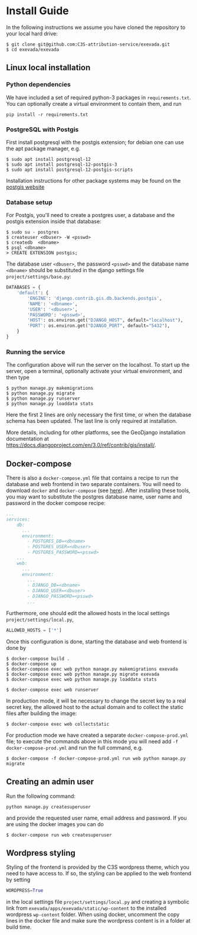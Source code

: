 # Install Guide
In the following instructions we assume you have cloned the repository to your local hard drive:
```shell
$ git clone git@github.com:C3S-attribution-service/exevada.git
$ cd exevada/exevada
```
## Linux local installation
### Python dependencies
We have included a set of required python-3 packages in `requirements.txt`. You can optionally create a virtual environment to contain them, and run
```shell
pip install -r requirements.txt
```
### PostgreSQL with Postgis
First install postgresql with the postgis extension; for debian one can use the apt package manager, e.g.
```shell
$ sudo apt install postgresql-12
$ sudo apt install postgresql-12-postgis-3 
$ sudo apt install postgresql-12-postgis-scripts
```
Installation instructions for other package systems may be found on the [postgis website](https://postgis.net/install/)

### Database setup
For Postgis, you'll need to create a postgres user, a database and the postgis extension inside that database:
```shell
$ sudo su - postgres
$ createuser <dbuser> -W <psswd>
$ createdb  <dbname>
$ psql <dbname>
> CREATE EXTENSION postgis;
```
The database user `<dbuser>`, the password `<psswd>` and the database name `<dbname>` should be substituted in the django settings file `project/settings/base.py`:
```python
DATABASES = {
    'default': {
        'ENGINE': 'django.contrib.gis.db.backends.postgis',
        'NAME': '<dbname>',
        'USER': '<dbuser>',
        'PASSWORD': '<psswd>',
        'HOST': os.environ.get("DJANGO_HOST", default="localhost"),
        'PORT': os.environ.get("DJANGO_PORT", default="5432"),
    }
}
```
### Running the service
The configuration above will run the server on the localhost. To start up the server, open a terminal, optionally activate your virtual environment, and then type
```shell
$ python manage.py makemigrations
$ python manage.py migrate
$ python manage.py runserver
$ python manage.py loaddata stats
```
Here the first 2 lines are only necessary the first time, or when the database schema has been updated. The last line is only required at installation.

More details, including for other platforms, see the GeoDjango
installation documentation at
https://docs.djangoproject.com/en/3.0/ref/contrib/gis/install/.

## Docker-compose
There is also a `docker-compose.yml` file that contains a recipe to run the database and web frontend in two separate containers. You will need to download `docker` and `docker-compose` (see [here](https://docs.docker.com/compose/)). After installing these tools, you may want to substitute the postgres database name, user name and password in the docker compose recipe:
```yaml
...
services:
    db:
      ...
      environment:
        - POSTGRES_DB=<dbname>
        - POSTGRES_USER=<dbuser>
        - POSTGRES_PASSWORD=<psswd>
    ...
    web:
      ...
      environment:
        ...
        - DJANGO_DB=<dbname>
        - DJANGO_USER=<dbuser>
        - DJANGO_PASSWORD=<psswd>
        ...
```
Furthermore, one should edit the allowed hosts in the local settings `project/settings/local.py`,
```python
ALLOWED_HOSTS = ['*']
```
Once this configuration is done, starting the database and web frontend is done by
```shell
$ docker-compose build .
$ docker-compose up
$ docker-compose exec web python manage.py makemigrations exevada
$ docker-compose exec web python manage.py migrate exevada
$ docker-compose exec web python manage.py loaddata stats

$ docker-compose exec web runserver
```

In production mode, it will be necessary to change the secret key to a real secret key, the allowed host to the actual domain and to collect the static files after building the image:
```shell
$ docker-compose exec web collectstatic
```
For production mode we have created a separate ```docker-compose-prod.yml``` file; to execute the commands above in this mode you will need add ```-f docker-compose-prod.yml``` and run the full command, e.g.
```
$ docker-compose -f docker-compose-prod.yml run web python manage.py migrate
```

## Creating an admin user
Run the following command:
```shell
python manage.py createsuperuser
```
and provide the requested user name, email address and password. If you are using the docker images you can do
```shell
$ docker-compose run web createsuperuser
```

## Wordpress styling
Styling of the frontend is provided by the C3S wordpress theme, which you need to have access to. If so, the styling can be applied to the web frontend by setting 
```python
WORDPRESS=True
```
in the local settings file `project/settings/local.py` and creating a symbolic link from `exevada/apps/exevada/static/wp-content` to the installed wordpress `wp-content` folder. When using docker, uncomment the copy lines in the docker file and make sure the wordpress content is in a folder at build time.

